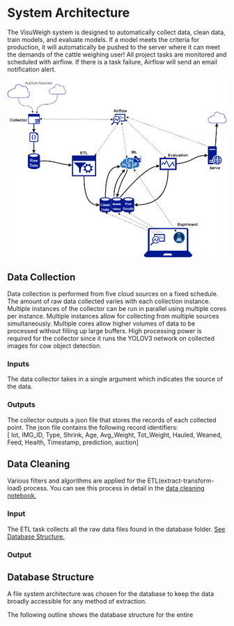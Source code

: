 # System Architecture

The VisuWeigh system is designed to automatically collect data, clean data, train models, and evaluate models. If a model meets the criteria for production, it will automatically be pushed to the server where it can meet the demands of the cattle weighing user! All project tasks are monitored and scheduled with airflow. If there is a task failure, Airflow will send an email notification alert. 


![img.png](architecture.png)

## Data Collection

Data collection is performed from five cloud sources on a fixed schedule. The amount of raw data collected varies with each collection instance. Multiple instances of the collector can be run in parallel using multiple cores per instance. Multiple instances allow for collecting from multiple sources simultaneously. Multiple cores allow higher volumes of data to be processed without filling up large buffers. High processing power is required for the collector since it runs the YOLOV3 network on collected images for cow object detection. 

### Inputs
The data collector takes in a single argument which indicates the source of the data. 

### Outputs 
The collector outputs a json file that stores the records of each collected point. 
The json file contains the following record identifiers:</br>
[ lot, IMG_ID, Type, Shrink, Age, Avg_Weight, Tot_Weight, Hauled, Weaned, Feed, Health, Timestamp, prediction, auction] 


## Data Cleaning 
Various filters and algorithms are applied for the ETL(extract-transform-load) process. You can see this process in detail in the [data cleaning notebook.]()

### Input
The ETL task collects all the raw data files found in the database folder. [See Database Structure.](dbstruct) 

### Output


## Database Structure

A file system architecture was chosen for the database to keep the data broadly accessible for any method of extraction. 

The following outline shows the database structure for the entire 


